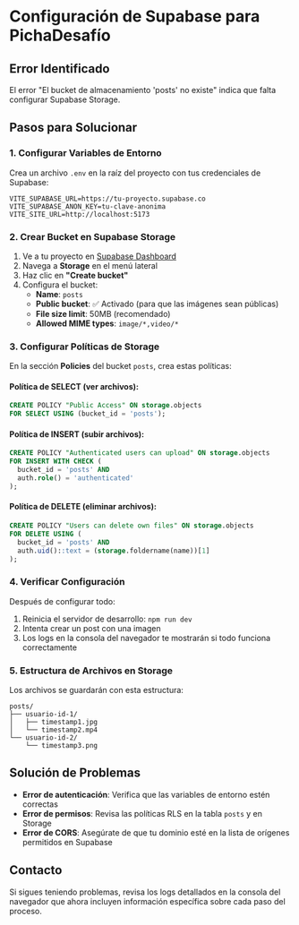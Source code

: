 # Configuración de Supabase para PichaDesafío

## Error Identificado

El error "El bucket de almacenamiento 'posts' no existe" indica que falta configurar Supabase Storage.

## Pasos para Solucionar

### 1. Configurar Variables de Entorno

Crea un archivo `.env` en la raíz del proyecto con tus credenciales de Supabase:

```env
VITE_SUPABASE_URL=https://tu-proyecto.supabase.co
VITE_SUPABASE_ANON_KEY=tu-clave-anonima
VITE_SITE_URL=http://localhost:5173
```

### 2. Crear Bucket en Supabase Storage

1. Ve a tu proyecto en [Supabase Dashboard](https://app.supabase.com)
2. Navega a **Storage** en el menú lateral
3. Haz clic en **"Create bucket"**
4. Configura el bucket:
   - **Name**: `posts`
   - **Public bucket**: ✅ Activado (para que las imágenes sean públicas)
   - **File size limit**: 50MB (recomendado)
   - **Allowed MIME types**: `image/*,video/*`

### 3. Configurar Políticas de Storage

En la sección **Policies** del bucket `posts`, crea estas políticas:

#### Política de SELECT (ver archivos):
```sql
CREATE POLICY "Public Access" ON storage.objects
FOR SELECT USING (bucket_id = 'posts');
```

#### Política de INSERT (subir archivos):
```sql
CREATE POLICY "Authenticated users can upload" ON storage.objects
FOR INSERT WITH CHECK (
  bucket_id = 'posts' AND 
  auth.role() = 'authenticated'
);
```

#### Política de DELETE (eliminar archivos):
```sql
CREATE POLICY "Users can delete own files" ON storage.objects
FOR DELETE USING (
  bucket_id = 'posts' AND 
  auth.uid()::text = (storage.foldername(name))[1]
);
```

### 4. Verificar Configuración

Después de configurar todo:

1. Reinicia el servidor de desarrollo: `npm run dev`
2. Intenta crear un post con una imagen
3. Los logs en la consola del navegador te mostrarán si todo funciona correctamente

### 5. Estructura de Archivos en Storage

Los archivos se guardarán con esta estructura:
```
posts/
├── usuario-id-1/
│   ├── timestamp1.jpg
│   └── timestamp2.mp4
└── usuario-id-2/
    └── timestamp3.png
```

## Solución de Problemas

- **Error de autenticación**: Verifica que las variables de entorno estén correctas
- **Error de permisos**: Revisa las políticas RLS en la tabla `posts` y en Storage
- **Error de CORS**: Asegúrate de que tu dominio esté en la lista de orígenes permitidos en Supabase

## Contacto

Si sigues teniendo problemas, revisa los logs detallados en la consola del navegador que ahora incluyen información específica sobre cada paso del proceso.